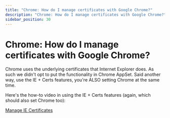 ```yaml
---
title: "Chrome: How do I manage certificates with Google Chrome?"
description: "Chrome: How do I manage certificates with Google Chrome?"
sidebar_position: 30
---
```


# Chrome: How do I manage certificates with Google Chrome?

Chrome uses the underlying certificates that Internet Explorer does. As such we didn't opt to put
the functionality in Chrome AppSet. Said another way, use the IE + Certs features, you're ALSO
setting Chrome at the same time.

Here's the how-to video in using the IE + Certs features (again, which should also set Chrome too):

[Manage IE Certificates](/docs/endpointpolicymanager/components/applicationsettingsmanager/videos/internetexplorer/certificates.md)
